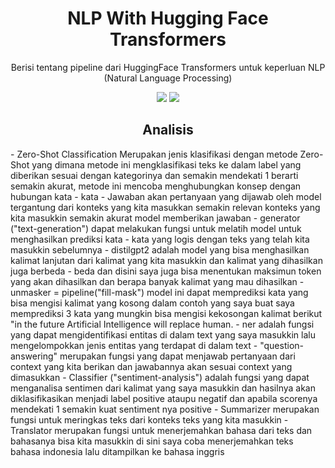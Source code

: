 <h1 align="center"> NLP With Hugging Face Transformers </h1>
<p align="center"> Berisi tentang pipeline dari HuggingFace Transformers untuk keperluan NLP (Natural Language Processing) </h1>

<div align="center">
<img src="https://img.shields.io/badge/python-3670A0?style=for-the-badge&logo=python&logoColor=ffdd54">
<img src="https://img.shields.io/badge/jupyter-%23FA0F00.svg?style=for-the-badge&logo=jupyter&logoColor=white">
</div>

<h2 align="center"> Analisis </h2>
<p1>- Zero-Shot Classification
Merupakan jenis klasifikasi dengan metode Zero-Shot yang dimana metode ini mengklasifikasi teks ke dalam label yang diberikan sesuai dengan kategorinya dan semakin mendekati 1 berarti semakin akurat, metode ini mencoba menghubungkan konsep dengan hubungan kata - kata </p1>
<p1>- Jawaban akan pertanyaan yang dijawab oleh model tergantung dari konteks yang kita masukkan semakin relevan konteks yang kita masukkin semakin akurat model memberikan jawaban</p1>
<p1>- generator ("text-generation") dapat melakukan fungsi untuk melatih model untuk menghasilkan prediksi kata - kata yang logis dengan teks yang telah kita masukkin sebelumnya </p1>
<p1> - distilgpt2 adalah model yang bisa menghasilkan kalimat lanjutan dari kalimat yang kita masukkin dan kalimat yang dihasilkan juga berbeda - beda dan disini saya juga bisa menentukan maksimun token yang akan dihasilkan dan berapa banyak kalimat yang mau dihasilkan </p1>
<p1>- unmasker = pipeline("fill-mask") model ini dapat memprediksi kata yang bisa mengisi kalimat yang kosong dalam contoh yang saya buat saya memprediksi 3 kata yang mungkin bisa mengisi kekosongan kalimat berikut "in the future Artificial Intelligence will replace <mask> human.</p1>
<p1>- ner adalah fungsi yang dapat mengidentifikasi entitas di dalam text yang saya masukkin lalu mengelompokkan jenis entitas yang terdapat di dalam text </p1>
<p1>- "question-answering" merupakan fungsi yang dapat menjawab pertanyaan dari context yang kita berikan dan jawabannya akan sesuai context yang dimasukkan </p1>
<p1> - Classifier ("sentiment-analysis") adalah fungsi yang dapat menganalisa sentimen dari kalimat yang saya masukkin dan hasilnya akan diklasifikasikan menjadi label positive ataupu negatif dan apabila scorenya mendekati 1 semakin kuat sentiment nya positive </p1>
<p1> - Summarizer merupakan fungsi untuk meringkas teks dari konteks teks yang kita masukkin </p1>
<p1> - Translator merupakan fungsi untuk menerjemahkan bahasa dari teks dan bahasanya bisa kita masukkin di sini saya coba menerjemahkan teks bahasa indonesia lalu ditampilkan ke bahasa inggris </p1>
